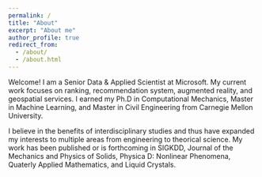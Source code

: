 ```yaml
---
permalink: /
title: "About"
excerpt: "About me"
author_profile: true
redirect_from: 
  - /about/
  - /about.html
---
```


Welcome! I am a Senior Data & Applied Scientist at Microsoft. My current work focuses on ranking, recommendation system, augmented reality, and geospatial services. I earned my Ph.D in Computational Mechanics, Master in Machine Learning, and Master in Civil Engineering from Carnegie Mellon University.

I believe in the benefits of interdisciplinary studies and thus have expanded my interests to multiple areas from engineering to theorical science. My work has been published or is forthcoming in SIGKDD, Journal of the Mechanics and Physics of Solids, Physica D: Nonlinear Phenomena, Quaterly Applied Mathematics, and Liquid Crystals.
